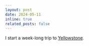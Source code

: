 ```yaml
---
layout: post
date: 2024-05-11 
inline: true
related_posts: false
---
```


I start a week-long trip to [Yellowstone](https://www.nps.gov/yell/index.htm).